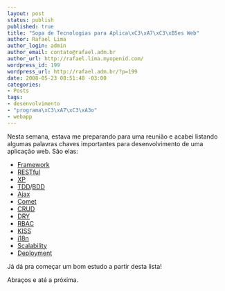 ```yaml
--- 
layout: post
status: publish
published: true
title: "Sopa de Tecnologias para Aplica\xC3\xA7\xC3\xB5es Web"
author: Rafael Lima
author_login: admin
author_email: contato@rafael.adm.br
author_url: http://rafael.lima.myopenid.com/
wordpress_id: 199
wordpress_url: http://rafael.adm.br/?p=199
date: 2008-05-23 08:51:48 -03:00
categories: 
- Posts
tags: 
- desenvolvimento
- "programa\xC3\xA7\xC3\xA3o"
- webapp
---
```

Nesta semana, estava me preparando para uma reunião e acabei listando algumas palavras chaves importantes para desenvolvimento de uma aplicação web. São elas:
<ul>
	<li><a href="http://en.wikipedia.org/wiki/Framework">Framework</a></li>
	<li><a href="http://en.wikipedia.org/wiki/Restful">RESTful</a></li>
	<li><a href="http://en.wikipedia.org/wiki/Extreme_Programming">XP</a></li>
	<li><a href="http://en.wikipedia.org/wiki/Test-driven_development">TDD</a>/<a href="http://en.wikipedia.org/wiki/Behavior_driven_development">BDD</a></li>
	<li><a href="http://en.wikipedia.org/wiki/Ajax_(programming)">Ajax</a></li>
	<li><a href="http://en.wikipedia.org/wiki/Comet_(programming)">Comet</a></li>
	<li><a href="http://en.wikipedia.org/wiki/Create%2C_read%2C_update_and_delete">CRUD</a></li>
	<li><a href="http://en.wikipedia.org/wiki/Don%27t_repeat_yourself">DRY</a></li>
	<li><a href="http://en.wikipedia.org/wiki/RBAC">RBAC</a></li>
	<li><a href="http://en.wikipedia.org/wiki/KISS_principle">KISS</a></li>
	<li><a href="http://en.wikipedia.org/wiki/I18n">i18n</a></li>
	<li><a href="http://en.wikipedia.org/wiki/Scalability">Scalability</a></li>
	<li><a href="http://en.wikipedia.org/wiki/Software_deployment">Deployment</a></li>
</ul>
Já dá pra começar um bom estudo a partir desta lista!

Abraços e até a próxima.
